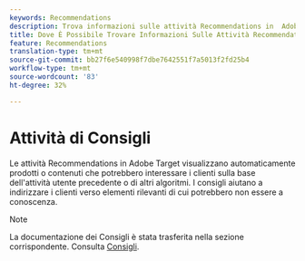 ```yaml
---
keywords: Recommendations
description: Trova informazioni sulle attività Recommendations in  Adobe Target che visualizzano automaticamente prodotti o contenuti che potrebbero interessare i clienti in base alle attività utente precedenti.
title: Dove È Possibile Trovare Informazioni Sulle Attività Recommendations?
feature: Recommendations
translation-type: tm+mt
source-git-commit: bb27f6e540998f7dbe7642551f7a5013f2fd25b4
workflow-type: tm+mt
source-wordcount: '83'
ht-degree: 32%

---
```



# Attività di Consigli

Le attività Recommendations in  Adobe Target visualizzano automaticamente prodotti o contenuti che potrebbero interessare i clienti sulla base dell&#39;attività utente precedente o di altri algoritmi. I consigli aiutano a indirizzare i clienti verso elementi rilevanti di cui potrebbero non essere a conoscenza.

>[!NOTE]
>
>La documentazione dei Consigli è stata trasferita nella sezione corrispondente. Consulta [Consigli](/help/c-recommendations/recommendations.md#concept_7556C8A4543942F2A77B13A29339C0C0).

